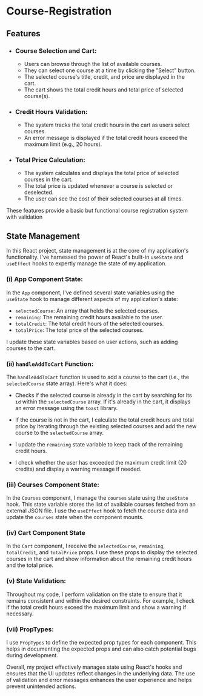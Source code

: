 # Course-Registration

## Features

- ### **Course Selection and Cart:**
  - Users can browse through the list of available courses.
  - They can select one course at a time by clicking the "Select" button.
  - The selected course's title, credit, and price are displayed in the cart.
  - The cart shows the total credit hours and total price of selected course(s).

- ### **Credit Hours Validation:**
  - The system tracks the total credit hours in the cart as users select courses.
  - An error message is displayed if the total credit hours exceed the maximum limit (e.g., 20 hours).

- ### **Total Price Calculation:**
  - The system calculates and displays the total price of selected courses in the cart.
  - The total price is updated whenever a course is selected or deselected.
  - The user can see the cost of their selected courses at all times.


These features provide a basic but functional course registration system with validation



## State Management

In this React project, state management is at the core of my application's functionality. I've harnessed the power of React's built-in `useState` and `useEffect` hooks to expertly manage the state of my application.

### (i) App Component State:

In the `App` component, I've defined several state variables using the `useState` hook to manage different aspects of my application's state:

- `selectedCourse`: An array that holds the selected courses.
- `remaining`: The remaining credit hours available to the user.
- `totalCredit`: The total credit hours of the selected courses.
- `totalPrice`: The total price of the selected courses.

I update these state variables based on user actions, such as adding courses to the cart.

### (ii) `handleAddToCart` Function:

The `handleAddToCart` function is used to add a course to the cart (i.e., the `selectedCourse` state array). Here's what it does:

- Checks if the selected course is already in the cart by searching for its `id` within the `selectedCourse` array. If it's already in the cart, it displays an error message using the `toast` library.

- If the course is not in the cart, I calculate the total credit hours and total price by iterating through the existing selected courses and add the new course to the `selectedCourse` array.

- I update the `remaining` state variable to keep track of the remaining credit hours.

- I check whether the user has exceeded the maximum credit limit (20 credits) and display a warning message if needed.

### (iii) Courses Component State:

In the `Courses` component, I manage the `courses` state using the `useState` hook. This state variable stores the list of available courses fetched from an external JSON file. I use the `useEffect` hook to fetch the course data and update the `courses` state when the component mounts.

### (iv) Cart Component State

In the `Cart` component, I receive the `selectedCourse`, `remaining`, `totalCredit`, and `totalPrice` props. I use these props to display the selected courses in the cart and show information about the remaining credit hours and the total price.

### (v) State Validation:

Throughout my code, I perform validation on the state to ensure that it remains consistent and within the desired constraints. For example, I check if the total credit hours exceed the maximum limit and show a warning if necessary.

### (vii) PropTypes:

I use `PropTypes` to define the expected prop types for each component. This helps in documenting the expected props and can also catch potential bugs during development.

Overall, my project effectively manages state using React's hooks and ensures that the UI updates reflect changes in the underlying data. The use of validation and error messages enhances the user experience and helps prevent unintended actions.
